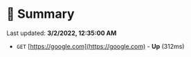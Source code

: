 # 📖 Summary
Last updated: **3/2/2022, 12:35:00 AM**

- `GET` [https://google.com](https://google.com) - **Up** (312ms)

